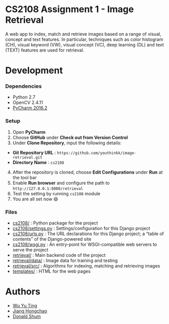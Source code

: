 # CS2108 Assignment 1 - Image Retrieval
A web app to index, match and retrieve images based on a range of visual, concept and text features. In particular, techniques such as color histogram (CH), visual keyword (VW), visual concept (VC), deep learning (DL) and text (TEXT) features are used for retrieval.

# Development
### Dependencies
* Python 2.7
* OpenCV 2.4.11
* [PyCharm 2016.2](https://www.jetbrains.com/pycharm/)

### Setup
1. Open **PyCharm**
2. Choose **GitHub** under **Check out from Version Control**
3. Under **Clone Repository**, input the following details:
  * **Git Repository URL** : `https://github.com/youthinkk/image-retrieval.git`
  * **Directory Name** : `cs2108`
4. After the repository is cloned, choose **Edit Configurations** under **Run** at the tool bar
5. Enable **Run browser** and configure the path to `http://127.0.0.1:8000/retrieval`
6. Test the setting by running `cs2108` module
7. You are all set now :smile:

### Files
* [cs2108/](/cs2108) : Python package for the project
* [cs2108/settings.py](/cs2108/settings.py) : Settings/configuration for this Django project
* [cs2108/urls.py](/cs2108/urls.py) : The URL declarations for this Django project; a “table of contents” of the Django-powered site
* [cs2108/wsgi.py](/cs2108/wsgi.py) : An entry-point for WSGI-compatible web servers to serve the project
* [retrieval/](/retrieval) : Main backend code of the project
* [retrieval/data/](/retrieval/data) : Image data for training and testing
* [retrieval/src/](/retrieval/src) : Algorithms for indexing, matching and retrieving images
* [templates/](/templates) : HTML for the web pages

# Authors
* [Wu Yu Ting](https://github.com/youthinkk)
* [Jiang Hongchao](https://github.com/jianghc93)
* [Donald Shum](https://github.com/donaldshum)
